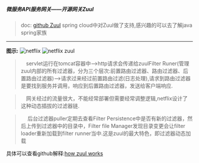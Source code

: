 ##### 微服务API服务网关——开源网关Zuul
> doc: [github Zuul](https://github.com/Netflix/zuul/wiki)
> spring cloud中对Zuul做了支持,感兴趣的可以去了解java spring家族

___

**图示:**
![netflix](https://img-blog.csdnimg.cn/20190604213200109.png?x-oss-process=image/watermark,type_ZmFuZ3poZW5naGVpdGk,shadow_10,text_aHR0cHM6Ly9ibG9nLmNzZG4ubmV0L3FxXzMyMjUyOTU3,size_16,color_FFFFFF,t_70)
![netflix zuul](https://img-blog.csdnimg.cn/20190604213327581.png?x-oss-process=image/watermark,type_ZmFuZ3poZW5naGVpdGk,shadow_10,text_aHR0cHM6Ly9ibG9nLmNzZG4ubmV0L3FxXzMyMjUyOTU3,size_16,color_FFFFFF,t_70)
>&emsp;servlet运行在tomcat容器中-->http请求会传递给zuulFilter Runer(管理zuul内部的所有过滤器，分为三个层次:前置路由过滤器、路由过滤器、后置路由过滤器)-->请求过来经过前置路由过滤(日志处理),请求到路由过滤器是要找到服务并调用，响应到后置路由过滤器，发送给客户端响应.

>&emsp;网关经过的流量很大，不能经常部署但需要经常调整逻辑,netflix设计了这种动态插拔的过滤器链.

>&emsp;  后台过滤器puller定期去查看Filter Persistence中是否有新的过滤器，然后上传到过滤器中的目录中，Filter file Manager发现目录变更会让filter loader重新加载到filter runner当中.这是zuul的最大特色，即过滤器动态加载

具体可以查看github解释:[how zuul works ](https://github.com/Netflix/zuul/wiki/How-It-Works-2.0)

